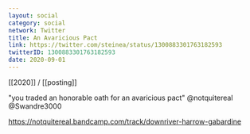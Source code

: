 ```yaml
---
layout: social
category: social
network: Twitter
title: An Avaricious Pact
link: https://twitter.com/steinea/status/1300883301763182593
twitterID: 1300883301763182593
date: 2020-09-01
---
```


[[2020]] / [[posting]]

"you traded an honorable oath for an avaricious pact" @notquitereal @Swandre3000

<https://notquitereal.bandcamp.com/track/downriver-harrow-gabardine>
